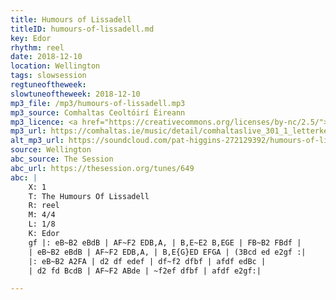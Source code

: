 ```yaml
---
title: Humours of Lissadell
titleID: humours-of-lissadell.md
key: Edor
rhythm: reel
date: 2018-12-10
location: Wellington
tags: slowsession
regtuneoftheweek:
slowtuneoftheweek: 2018-12-10
mp3_file: /mp3/humours-of-lissadell.mp3
mp3_source: Comhaltas Ceoltóirí Éireann
mp3_licence: <a href="https://creativecommons.org/licenses/by-nc/2.5/">CC-BY-NC-2.5</a>
mp3_url: https://comhaltas.ie/music/detail/comhaltaslive_301_1_letterkenny_street_session
alt_mp3_url: https://soundcloud.com/pat-higgins-272129392/humours-of-lissadell
source: Wellington
abc_source: The Session
abc_url: https://thesession.org/tunes/649
abc: |
    X: 1
    T: The Humours Of Lissadell
    R: reel
    M: 4/4
    L: 1/8
    K: Edor
    gf |: eB~B2 eBdB | AF~F2 EDB,A, | B,E~E2 B,EGE | FB~B2 FBdf |
    | eB~B2 eBdB | AF~F2 EDB,A, | B,E{G}ED EFGA | (3Bcd ed e2gf :|
    |: eB~B2 A2FA | d2 df edef | df~f2 dfbf | afdf edBc |
    | d2 fd BcdB | AF~F2 ABde | ~f2ef dfbf | afdf e2gf:|

---
```

